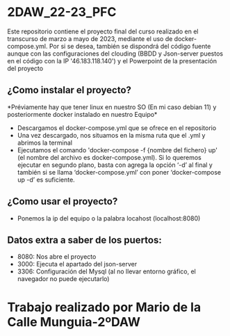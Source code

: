 # 2DAW_22-23_PFC
Este repositorio contiene el proyecto final del curso realizado en el transcurso de marzo a mayo de 2023, mediante el uso de docker-compose.yml. Por si se desea, también se dispondrá del código fuente aunque con las configuraciones del clouding (BBDD y Json-server puestos en el código con la IP '46.183.118.140') y el Powerpoint de la presentación del proyecto
<h2>¿Como instalar el proyecto?</h2>
<p>*Préviamente hay que tener linux en nuestro SO (En mi caso debian 11) y posteriormente docker instalado en nuestro Equipo*</p>
<ul>
  <li>Descargamos el docker-compose.yml que se ofrece en el repositorio</li>
  <li>Una vez descargado, nos situamos en la misma ruta que el .yml y abrimos la terminal</li>
  <li>Ejecutamos el comando 'docker-compose -f {nombre del fichero} up' (el nombre del archivo es docker-compose.yml). Si lo queremos ejecutar en segundo plano,           basta con agrega la opción ‘-d’ al final y también si se llama ‘docker-compose.yml’ con poner ‘docker-compose up -d’ es suficiente.</li>
</ul>
<h2>¿Como usar el proyecto?</h2>
<ul>
  <li>Ponemos la ip del equipo o la palabra locahost (localhost:8080)</li>
</ul>
<h2>Datos extra a saber de los puertos:</h2>
<ul>
  <li>8080: Nos abre el proyecto</li>
  <li>3000: Ejecuta el apartado del json-server</li>
  <li>3306: Configuración del Mysql (al no llevar entorno gráfico, el navegador no puede ejecutarlo)</li>
</ul>
<h1>Trabajo realizado por Mario de la Calle Munguia-2ºDAW</h1>
